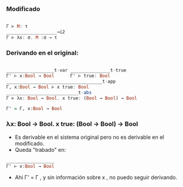 ### Modificado
```haskell

Γ ⊢ M: τ
___________________→i2
Γ ⊢ λx: σ. M :σ → τ
```
### Derivando en el original:
```haskell

__________________t-var _______________t-true
Γ' ⊢ x:Bool → Bool      Γ' ⊢ true: Bool
____________________________________t-app
Γ, x:Bool → Bool ⊢ x true: Bool
___________________________t-abs
Γ ⊢ λx: Bool → Bool. x true: (Bool → Bool) → Bool

Γ' = Γ, x:Bool → Bool

```
### λx: Bool → Bool. x true: (Bool → Bool) → Bool
- Es derivable en el sistema original pero no es derivable en el modificado.
- Queda "trabado" en:
```haskell
__________________
Γ' ⊢ x:Bool → Bool 
```
- Ahi Γ' = Γ , y sin información sobre x , no puedo seguir derivando.